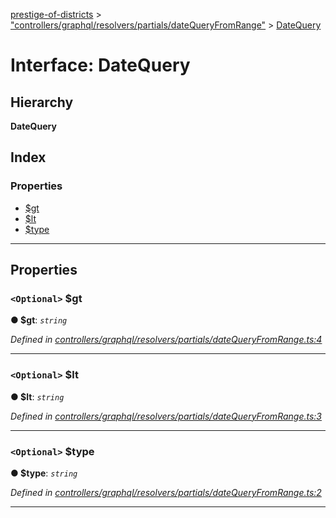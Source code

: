 [prestige-of-districts](../README.md) > ["controllers/graphql/resolvers/partials/dateQueryFromRange"](../modules/_controllers_graphql_resolvers_partials_datequeryfromrange_.md) > [DateQuery](../interfaces/_controllers_graphql_resolvers_partials_datequeryfromrange_.datequery.md)

# Interface: DateQuery

## Hierarchy

**DateQuery**

## Index

### Properties

* [$gt](_controllers_graphql_resolvers_partials_datequeryfromrange_.datequery.md#_gt)
* [$lt](_controllers_graphql_resolvers_partials_datequeryfromrange_.datequery.md#_lt)
* [$type](_controllers_graphql_resolvers_partials_datequeryfromrange_.datequery.md#_type)

---

## Properties

<a id="_gt"></a>

### `<Optional>` $gt

**● $gt**: *`string`*

*Defined in [controllers/graphql/resolvers/partials/dateQueryFromRange.ts:4](https://github.com/YarosJ/prestige-of-districts/blob/828e334/controllers/graphql/resolvers/partials/dateQueryFromRange.ts#L4)*

___
<a id="_lt"></a>

### `<Optional>` $lt

**● $lt**: *`string`*

*Defined in [controllers/graphql/resolvers/partials/dateQueryFromRange.ts:3](https://github.com/YarosJ/prestige-of-districts/blob/828e334/controllers/graphql/resolvers/partials/dateQueryFromRange.ts#L3)*

___
<a id="_type"></a>

### `<Optional>` $type

**● $type**: *`string`*

*Defined in [controllers/graphql/resolvers/partials/dateQueryFromRange.ts:2](https://github.com/YarosJ/prestige-of-districts/blob/828e334/controllers/graphql/resolvers/partials/dateQueryFromRange.ts#L2)*

___

